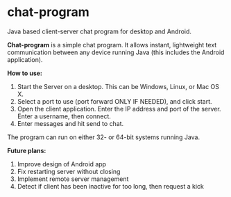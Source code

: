 # chat-program
Java based client-server chat program for desktop and Android.

**Chat-program** is a simple chat program. It allows instant, lightweight text
communication between any device running Java (this includes the Android
application).

**How to use:**
1. Start the Server on a desktop. This can be Windows, Linux, or Mac OS X.
2. Select a port to use (port forward ONLY IF NEEDED), and click start.
3. Open the client application. Enter the IP address and port
   of the server. Enter a username, then connect.
4. Enter messages and hit send to chat.

The program can run on either 32- or 64-bit systems running Java.

**Future plans:**
1. Improve design of Android app
2. Fix restarting server without closing
3. Implement remote server management
4. Detect if client has been inactive for too long, then request a kick